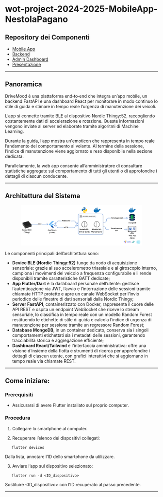 # wot-project-2024-2025-MobileApp-NestolaPagano

## Repository dei Componenti

- [Mobile App](https://github.com/UniSalento-IDALab-IoTCourse-2024-2025/wot-project-2024-2025-MobileApp-NestolaPagano)
- [Backend](https://github.com/UniSalento-IDALab-IoTCourse-2024-2025/wot-project-2024-2025-Backend-NestolaPagano)
- [Admin Dashboard](https://github.com/UniSalento-IDALab-IoTCourse-2024-2025/wot-project-AdminDashboard-NestolaPagano)
- [Presentazione](https://github.com/UniSalento-IDALab-IoTCourse-2024-2025/wot-project-presentation-NestolaPagano)

---

## Panoramica

DriveMood è una piattaforma end‑to‑end che integra un’app mobile, un backend FastAPI e una dashboard React per monitorare in modo continuo lo stile di guida e stimare in tempo reale l’urgenza di manutenzione dei veicoli.

L’app si connette tramite BLE al dispositivo Nordic Thingy:52, raccogliendo costantemente dati di accelerazione e rotazione. Queste informazioni vengono inviate al server ed elaborate tramite algoritmi di Machine Learning.

Durante la guida, l’app mostra un'emoticon che rappresenta in tempo reale l’andamento del comportamento al volante. Al termine della sessione, l’indice di manutenzione viene aggiornato e reso disponibile nella sezione dedicata.

Parallelamente, la web app consente all’amministratore di consultare statistiche aggregate sul comportamento di tutti gli utenti o di approfondire i dettagli di ciascun conducente.

---

## Architettura del Sistema

<p align="center">  
  <img src="assets/architettura.png" alt="Architettura DriveMood" width="400"/>  
</p>

Le componenti principali dell’architettura sono:

- **Device BLE (Nordic Thingy:52)** funge da nodo di acquisizione sensoriale: grazie al suo accelerometro triassiale e al giroscopio interno, campiona i movimenti del veicolo a frequenza configurabile e li rende disponibili tramite caratteristiche GATT dedicate;
- **App Flutter/Dart** è la dashboard personale dell’utente: gestisce l’autenticazione via JWT, l’avvio e l’interruzione delle sessioni tramite chiamate HTTP protette e apre un canale WebSocket per l’invio periodico delle finestre di dati sensoriali dalla Nordic Thingy;
- **Server FastAPI**, containerizzato con Docker, rappresenta il cuore delle API REST e ospita un endpoint WebSocket che riceve lo stream sensoriale, lo classifica in tempo reale con un modello Random Forest restituendo le etichette di stile di guida e calcola l’indice di urgenza di manutenzione per sessione tramite un regressore Random Forest;
- **Database MongoDB**, in un container dedicato, conserva sia i singoli comportamenti etichettati sia i metadati delle sessioni, garantendo tracciabilità storica e aggregazione efficiente;
- **Dashboard React/Tailwind** è l'interfaccia amministrativa: offre una visione d’insieme della flotta e strumenti di ricerca per approfondire i dettagli di ciascun utente, con grafici interattivi che si aggiornano in tempo reale via chiamate REST.

---

## Come iniziare:

### Prerequisiti

- Assicurarsi di avere Flutter installato sul proprio computer.

### Procedura

1. Collegare lo smartphone al computer.


2. Recuperare l’elenco dei dispositivi collegati:
 ```
    flutter devices
 ```
Dalla lista, annotare l’ID dello smartphone da utilizzare.

3. Avviare l’app sul dispositivo selezionato:
 ```
    flutter run -d <ID_dispositivo>
 ```
Sostituire <ID_dispositivo> con l’ID recuperato al passo precedente.

---